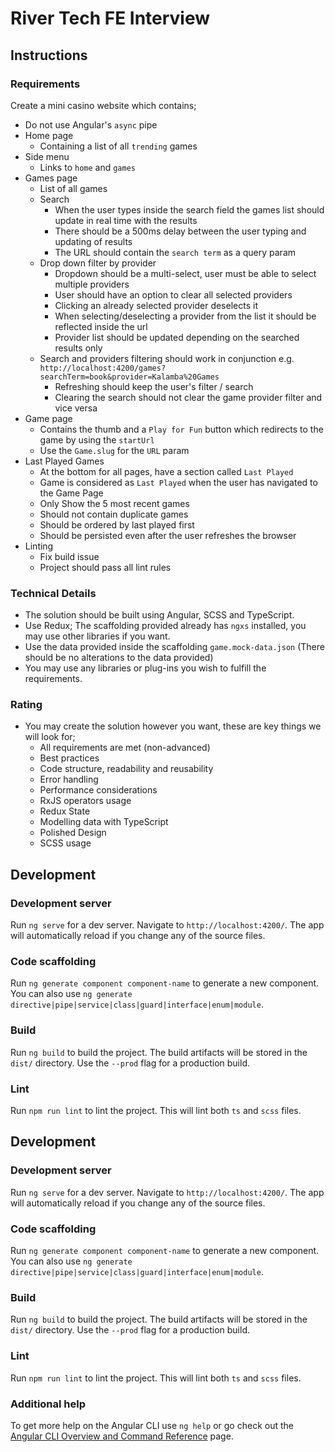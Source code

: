 # River Tech FE Interview

## Instructions

### Requirements

Create a mini casino website which contains;

* Do not use Angular's `async` pipe
* Home page
  	* Containing a list of all `trending` games
* Side menu
  	* Links to `home` and `games`
* Games page
  	* List of all games
  	* Search
    	* When the user types inside the search field the games list should update in real time with the results
    	* There should be a 500ms delay between the user typing and updating of results
    	* The URL should contain the `search term` as a query param
    * Drop down filter by provider
      	* Dropdown should be a multi-select, user must be able to select multiple providers
      	* User should have an option to clear all selected providers
      	* Clicking an already selected provider deselects it
      	* When selecting/deselecting a provider from the list it should be reflected inside the url
      	* Provider list should be updated depending on the searched results only
    * Search and providers filtering should work in conjunction e.g. `http://localhost:4200/games?searchTerm=book&provider=Kalamba%20Games`
        * Refreshing should keep the user's filter / search 
        * Clearing the search should not clear the game provider filter and vice versa
* Game page
  	* Contains the thumb and a `Play for Fun` button which redirects to the game by using the `startUrl`
  	* Use the `Game.slug` for the `URL` param
* Last Played Games
  	* At the bottom for all pages, have a section called `Last Played`
  	* Game is considered as `Last Played` when the user has navigated to the Game Page
  	* Only Show the 5 most recent games
  	* Should not contain duplicate games
  	* Should be ordered by last played first
  	* Should be persisted even after the user refreshes the browser
* Linting
  * Fix build issue 
  * Project should pass all lint rules

### Technical Details

* The solution should be built using Angular, SCSS and TypeScript.
* Use Redux; The scaffolding provided already has `ngxs` installed, you may use other libraries if you want.
* Use the data provided inside the scaffolding `game.mock-data.json` (There should be no alterations to the data provided)
* You may use any libraries or plug-ins you wish to fulfill the requirements.

### Rating

* You may create the solution however you want, these are key things we will look for;
  * All requirements are met (non-advanced)
  * Best practices
  * Code structure, readability and reusability
  * Error handling
  * Performance considerations
  * RxJS operators usage
  * Redux State
  * Modelling data with TypeScript
  * Polished Design
  * SCSS usage

## Development

### Development server

Run `ng serve` for a dev server. Navigate to `http://localhost:4200/`. The app will automatically reload if you change any of the source files.

### Code scaffolding

Run `ng generate component component-name` to generate a new component. You can also use `ng generate directive|pipe|service|class|guard|interface|enum|module`.

### Build

Run `ng build` to build the project. The build artifacts will be stored in the `dist/` directory. Use the `--prod` flag for a production build.

### Lint

Run `npm run lint` to lint the project. This will lint both `ts` and `scss` files.

## Development

### Development server

Run `ng serve` for a dev server. Navigate to `http://localhost:4200/`. The app will automatically reload if you change any of the source files.

### Code scaffolding

Run `ng generate component component-name` to generate a new component. You can also use `ng generate directive|pipe|service|class|guard|interface|enum|module`.

### Build

Run `ng build` to build the project. The build artifacts will be stored in the `dist/` directory. Use the `--prod` flag for a production build.

### Lint

Run `npm run lint` to lint the project. This will lint both `ts` and `scss` files.

### Additional help

To get more help on the Angular CLI use `ng help` or go check out the [Angular CLI Overview and Command Reference](https://angular.io/cli) page.
